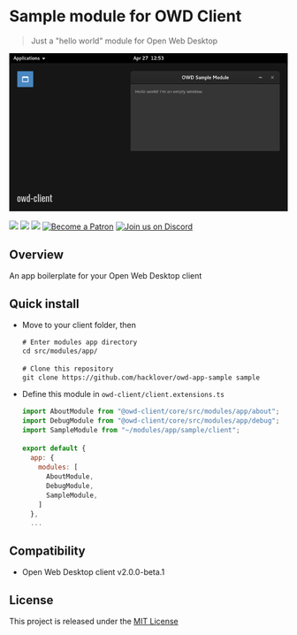 # Sample module for OWD Client
> Just a "hello world" module for Open Web Desktop

<p>
    <img src="media/demo.png" alt="OWD Sample module demo" />
</p>

<p>
    <a href="LICENSE"><img src="https://img.shields.io/badge/license-MIT-green.svg" /></a>
    <a href="https://github.com/owdproject/owd-client"><img src="https://img.shields.io/badge/owd-client-3A9CB6" /></a>
    <a href="https://github.com/topics/owd-modules"><img src="https://img.shields.io/badge/owd-modules-888" /></a>
    <a href="https://hacklover.net/patreon"><img src="https://img.shields.io/badge/become-a%20patron-orange" alt="Become a Patron" /></a>
    <a href="https://hacklover.net/discord"><img src="https://img.shields.io/badge/chat-on%20discord-7289da.svg" alt="Join us on Discord" /></a>
</p>

## Overview
An app boilerplate for your Open Web Desktop client

## Quick install
- Move to your client folder, then
  ```
  # Enter modules app directory
  cd src/modules/app/
  
  # Clone this repository
  git clone https://github.com/hacklover/owd-app-sample sample
  ```
- Define this module in `owd-client/client.extensions.ts`
  ```js
  import AboutModule from "@owd-client/core/src/modules/app/about";
  import DebugModule from "@owd-client/core/src/modules/app/debug";
  import SampleModule from "~/modules/app/sample/client";

  export default {
    app: {
      modules: [
        AboutModule,
        DebugModule,
        SampleModule,
      ]
    },
    ...
  ```

## Compatibility
- Open Web Desktop client v2.0.0-beta.1

## License
This project is released under the [MIT License](LICENSE)